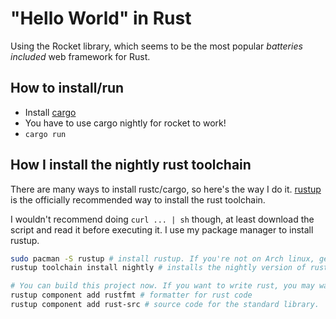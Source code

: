 # "Hello World" in Rust

Using the Rocket library, which seems to be the most popular *batteries included* web framework for Rust.

## How to install/run

* Install [cargo](https://doc.rust-lang.org/cargo/getting-started/installation.html)
* You have to use cargo nightly for rocket to work!
* `cargo run`

## How I install the nightly rust toolchain

There are many ways to install rustc/cargo, so here's the way I do it.
[rustup](https://rustup.rs/) is the officially recommended way to install the rust toolchain.

I wouldn't recommend doing `curl ... | sh` though, at least download the script and read it before executing it.
I use my package manager to install rustup.

```sh
sudo pacman -S rustup # install rustup. If you're not on Arch linux, get it somewhere else
rustup toolchain install nightly # installs the nightly version of rustc and cargo 

# You can build this project now. If you want to write rust, you may want to install rustfmt and download the sources:
rustup component add rustfmt # formatter for rust code
rustup component add rust-src # source code for the standard library.
```
